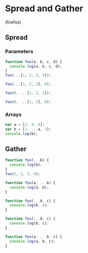# Spread and Gather

(firefox)

## Spread

### Parameters

```js
function foo(a, b, c, d) {
  console.log(a, b, c, d);
}
foo(...[1, 2, 3, 4]);
```

```js
foo(...[1, 2, 3], 8);
```

```js
foo(0, ...[1, 2, 3]);
```

```js
foo(0, ...[1, 2], 8);
```

### Arrays

```js
var a = [2, 4, 8];
var b = [1, ...a, 3];
console.log(b);
```

## Gather

```js
function foo(...b) {
  console.log(b);
}
foo(1, 2, 3, 4);
```

```js
function foo(a, ...b) {
  console.log(a, b);
}
```

```js
function foo(...b, c) {
  console.log(b, c);
}
```

```js
function foo(...b, c) {
  console.log(b, c);
}
```

```js
function foo(a, ...b, c) {
  console.log(a, b, c);
}
```
